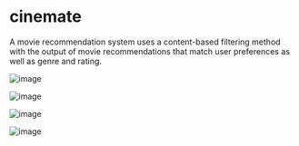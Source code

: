 # cinemate
A movie recommendation system uses a content-based filtering method with the output of movie recommendations that match user preferences as well as genre and rating.

![image](https://github.com/user-attachments/assets/02fc0eb7-fced-4707-a08d-1573600257ce)

![image](https://github.com/user-attachments/assets/6d20e0d5-71fd-4b36-b240-f215c46e28d0)

![image](https://github.com/user-attachments/assets/2a80cc9d-fd17-4e82-8122-ef9082f8692c)

![image](https://github.com/user-attachments/assets/2a50dae0-d213-413f-be34-969a752b21cf)


